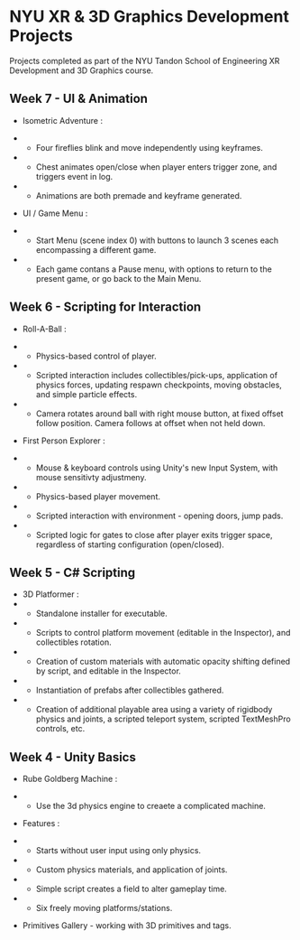 # NYU XR & 3D Graphics Development Projects
 Projects completed as part of the NYU Tandon School of Engineering XR Development and 3D Graphics course.
 
 ## Week 7 - UI & Animation
 - Isometric Adventure :
 - - Four fireflies blink and move independently using keyframes.
 - - Chest animates open/close when player enters trigger zone, and triggers event in log.
 - - Animations are both premade and keyframe generated.
 
 
- UI / Game Menu :
- - Start Menu (scene index 0) with buttons to launch 3 scenes each encompassing a different game.
- - Each game contans a Pause menu, with options to return to the present game, or go back to the Main Menu.
 
## Week 6 - Scripting for Interaction
- Roll-A-Ball :
- - Physics-based control of player. 
- - Scripted interaction includes collectibles/pick-ups, application of physics forces, updating respawn checkpoints, moving obstacles, and simple particle effects.
- - Camera rotates around ball with right mouse button, at fixed offset follow position. Camera follows at offset when not held down.

- First Person Explorer :
- - Mouse & keyboard controls using Unity's new Input System, with mouse sensitivty adjustmeny.
- - Physics-based player movement.
- - Scripted interaction with environment - opening doors, jump pads.
- - Scripted logic for gates to close after player exits trigger space, regardless of starting configuration (open/closed).

## Week 5 - C# Scripting 
- 3D Platformer :
- - Standalone installer for executable.
- - Scripts to control platform movement (editable in the Inspector), and collectibles rotation. 
- - Creation of custom materials with automatic opacity shifting defined by script, and editable in the Inspector. 
- - Instantiation of prefabs after collectibles gathered. 
- - Creation of additional playable area using a variety of rigidbody physics and joints, a scripted teleport system, scripted TextMeshPro controls, etc. 

## Week 4 - Unity Basics
- Rube Goldberg Machine :
- - Use the 3d physics engine to creaete a complicated machine. 
- Features : 
- - Starts without user input using only physics. 
- - Custom physics materials, and application of joints. 
- - Simple script creates a field to alter gameplay time. 
- - Six freely moving platforms/stations. 

- Primitives Gallery - working with 3D primitives and tags.
